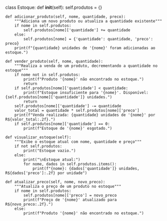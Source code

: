 class Estoque:
    def __init__(self):
        self.produtos = {}

    def adicionar_produto(self, nome, quantidade, preco):
        """Adiciona um novo produto ou atualiza a quantidade existente"""
        if nome in self.produtos:
            self.produtos[nome]['quantidade'] += quantidade
        else:
            self.produtos[nome] = {'quantidade': quantidade, 'preco': preco}
        print(f"{quantidade} unidades de '{nome}' foram adicionadas ao estoque.")

    def vender_produto(self, nome, quantidade):
        """Realiza a venda de um produto, decrementando a quantidade no estoque"""
        if nome not in self.produtos:
            print(f"Produto '{nome}' não encontrado no estoque.")
            return
        if self.produtos[nome]['quantidade'] < quantidade:
            print(f"Estoque insuficiente para '{nome}'. Disponível: {self.produtos[nome]['quantidade']} unidades.")
            return
        self.produtos[nome]['quantidade'] -= quantidade
        valor_total = quantidade * self.produtos[nome]['preco']
        print(f"Venda realizada: {quantidade} unidades de '{nome}' por R${valor_total:.2f}.")
        if self.produtos[nome]['quantidade'] == 0:
            print(f"Estoque de '{nome}' esgotado.")

    def visualizar_estoque(self):
        """Exibe o estoque atual com nome, quantidade e preço"""
        if not self.produtos:
            print("Estoque vazio.")
        else:
            print("\nEstoque atual:")
            for nome, dados in self.produtos.items():
                print(f"{nome}: {dados['quantidade']} unidades, R${dados['preco']:.2f} por unidade")

    def atualizar_preco(self, nome, novo_preco):
        """Atualiza o preço de um produto no estoque"""
        if nome in self.produtos:
            self.produtos[nome]['preco'] = novo_preco
            print(f"Preço de '{nome}' atualizado para R${novo_preco:.2f}.")
        else:
            print(f"Produto '{nome}' não encontrado no estoque.")
